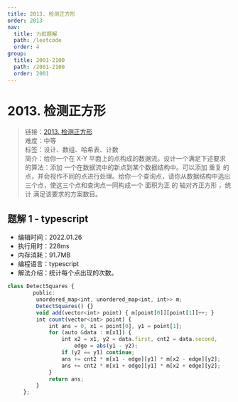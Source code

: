 ```yaml
---
title: 2013. 检测正方形
order: 2013
nav:
  title: 力扣题解
  path: /leetcode
  order: 4
group:
  title: 2001-2100
  path: /2001-2100
  order: 2001
---
```


# 2013. 检测正方形
    
> 链接：[2013. 检测正方形](https://leetcode-cn.com/problems/detect-squares/)  
> 难度：中等  
> 标签：设计、数组、哈希表、计数  
> 简介：给你一个在 X-Y 平面上的点构成的数据流。设计一个满足下述要求的算法：添加 一个在数据流中的新点到某个数据结构中。可以添加 重复 的点，并会视作不同的点进行处理。给你一个查询点，请你从数据结构中选出三个点，使这三个点和查询点一同构成一个 面积为正 的 轴对齐正方形 ，统计 满足该要求的方案数目。
      
## 题解 1 - typescript
- 编辑时间：2022.01.26
- 执行用时：228ms
- 内存消耗：91.7MB
- 编程语言：typescript
- 解法介绍：统计每个点出现的次数。
```typescript
class DetectSquares {
        public:
         unordered_map<int, unordered_map<int, int>> m;
         DetectSquares() {}
         void add(vector<int> point) { m[point[0]][point[1]]++; }
         int count(vector<int> point) {
             int ans = 0, x1 = point[0], y1 = point[1];
             for (auto &data : m[x1]) {
                 int x2 = x1, y2 = data.first, cnt2 = data.second,
                     edge = abs(y1 - y2);
                 if (y2 == y1) continue;
                 ans += cnt2 * m[x1 - edge][y1] * m[x2 - edge][y2];
                 ans += cnt2 * m[x1 + edge][y1] * m[x2 + edge][y2];
             }
             return ans;
         }
     };
```

      